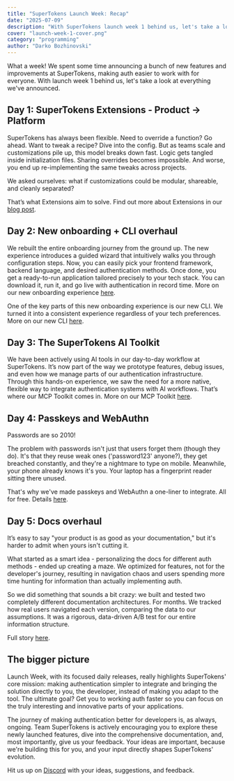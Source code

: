 ```yaml
---
title: "SuperTokens Launch Week: Recap"
date: "2025-07-09"
description: "With SuperTokens launch week 1 behind us, let's take a look at everything we've announced."
cover: "launch-week-1-cover.png"
category: "programming"
author: "Darko Bozhinovski"
---
```


What a week! We spent some time announcing a bunch of new features and improvements at SuperTokens, making auth easier to work with for everyone.
With launch week 1 behind us, let's take a look at everything we've announced.

## Day 1: SuperTokens Extensions - Product -> Platform

SuperTokens has always been flexible. Need to override a function? Go ahead. Want to tweak a recipe? Dive into the config. But as teams scale and customizations pile up, this model breaks down fast. Logic gets tangled inside initialization files. Sharing overrides becomes impossible. And worse, you end up re-implementing the same tweaks across projects.

We asked ourselves: what if customizations could be modular, shareable, and cleanly separated?

That’s what Extensions aim to solve. Find out more about Extensions in our [blog post](https://supertokens.com/blog/supertokens-extensions/).

## Day 2: New onboarding + CLI overhaul

We rebuilt the entire onboarding journey from the ground up. The new experience introduces a guided wizard that intuitively walks you through configuration steps. Now, you can easily pick your frontend framework, backend language, and desired authentication methods. Once done, you get a ready-to-run application tailored precisely to your tech stack. You can download it, run it, and go live with authentication in record time. More on our new onboarding experience [here](https://supertokens.com/blog/revamping-onboarding).

One of the key parts of this new onboarding experience is our new CLI. We turned it into a consistent experience regardless of your tech preferences. More on our new CLI [here](https://supertokens.com/blog/cli-overhaul).

## Day 3: The SuperTokens AI Toolkit

We have been actively using AI tools in our day-to-day workflow at SuperTokens. It’s now part of the way we prototype features, debug issues, and even how we manage parts of our authentication infrastructure. Through this hands-on experience, we saw the need for a more native, flexible way to integrate authentication systems with AI workflows. That’s where our MCP Toolkit comes in. More on our MCP Toolkit [here](https://supertokens.com/blog/supertokens-mcp-toolkit).

## Day 4: Passkeys and WebAuthn

Passwords are so 2010!

The problem with passwords isn't just that users forget them (though they do). It's that they reuse weak ones ('password123' anyone?), they get breached constantly, and they're a nightmare to type on mobile. Meanwhile, your phone already knows it's you. Your laptop has a fingerprint reader sitting there unused.

That's why we've made passkeys and WebAuthn a one-liner to integrate. All for free. Details [here](https://supertokens.com/docs/authentication/passkeys/introduction).

## Day 5: Docs overhaul

It’s easy to say "your product is as good as your documentation," but it's harder to admit when yours isn't cutting it.

What started as a smart idea - personalizing the docs for different auth methods - ended up creating a maze. We optimized for features, not for the developer's journey, resulting in navigation chaos and users spending more time hunting for information than actually implementing auth.

So we did something that sounds a bit crazy: we built and tested two completely different documentation architectures. For months. We tracked how real users navigated each version, comparing the data to our assumptions. It was a rigorous, data-driven A/B test for our entire information structure.

Full story [here](https://supertokens.com/blog/rethinking-documentation).

## The bigger picture

Launch Week, with its focused daily releases, really highlights SuperTokens' core mission: making authentication simpler to integrate and bringing the solution directly to you, the developer, instead of making you adapt to the tool. The ultimate goal? Get you to working auth faster so you can focus on the truly interesting and innovative parts of your applications.

The journey of making authentication better for developers is, as always, ongoing. Team SuperTokens is actively encouraging you to explore these newly launched features, dive into the comprehensive documentation, and, most importantly, give us your feedback. Your ideas are important, because we're building this for you, and your input directly shapes SuperTokens' evolution.

Hit us up on [Discord](https://supertokens.com/discord) with your ideas, suggestions, and feedback.
